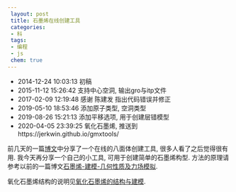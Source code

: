 ```yaml
---
 layout: post
 title: 石墨烯在线创建工具
 categories:
 - 科
 tags:
 - 编程
 - js
 chem: true
---
```


- 2014-12-24 10:03:13 初稿
- 2015-11-12 15:26:42 支持中心空洞, 输出gro与itp文件
- 2017-02-09 12:19:48 感谢 陈建发 指出代码错误并修正
- 2019-05-10 18:53:46 添加原子类型, 空洞类型
- 2019-08-26 15:21:13 添加平移选项, 用于创建层错模型
- 2020-04-05 23:39:25 氧化石墨烯, 推送到https://jerkwin.github.io/gmxtools/

前几天的一篇[博文](http://jerkwin.github.io/2014/12/15/八面体与截角八面体团簇在线创建工具/)中分享了一个在线的八面体创建工具, 很多人看了之后觉得很有用. 我今天再分享一个自己的小工具, 可用于创建简单的石墨烯构型. 方法的原理请参考以前的一篇博文[石墨烯-建模-几何性质及力场模拟](http://jerkwin.github.io/2014/05/09/石墨烯-建模-几何性质及力场模拟/).

氧化石墨烯结构的说明见[氧化石墨烯的结构与建模](https://jerkwin.github.io/2020/04/05/%E6%B0%A7%E5%8C%96%E7%9F%B3%E5%A2%A8%E7%83%AF%E7%9A%84%E7%BB%93%E6%9E%84%E4%B8%8E%E5%BB%BA%E6%A8%A1/).
